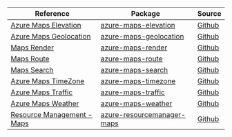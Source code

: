 | Reference | Package | Source |
|---|---|---|
|[Azure Maps Elevation](maps-elevation-readme.md)|[azure-maps-elevation](https://repo1.maven.org/maven2/com/azure/azure-maps-elevation)|[Github](https://github.com/Azure/azure-sdk-for-java/blob/main/sdk/maps/azure-maps-elevation)|
|[Azure Maps Geolocation](maps-geolocation-readme.md)|[azure-maps-geolocation](https://repo1.maven.org/maven2/com/azure/azure-maps-geolocation)|[Github](https://github.com/Azure/azure-sdk-for-java/blob/main/sdk/maps/azure-maps-geolocation)|
|[Maps Render](maps-render-readme.md)|[azure-maps-render](https://repo1.maven.org/maven2/com/azure/azure-maps-render)|[Github](https://github.com/Azure/azure-sdk-for-java/blob/main/sdk/maps/azure-maps-render)|
|[Maps Route](maps-route-readme.md)|[azure-maps-route](https://repo1.maven.org/maven2/com/azure/azure-maps-route)|[Github](https://github.com/Azure/azure-sdk-for-java/blob/main/sdk/maps/azure-maps-route)|
|[Maps Search](maps-search-readme.md)|[azure-maps-search](https://repo1.maven.org/maven2/com/azure/azure-maps-search)|[Github](https://github.com/Azure/azure-sdk-for-java/blob/main/sdk/maps/azure-maps-search)|
|[Azure Maps TimeZone](maps-timezone-readme.md)|[azure-maps-timezone](https://repo1.maven.org/maven2/com/azure/azure-maps-timezone)|[Github](https://github.com/Azure/azure-sdk-for-java/blob/main/sdk/maps/azure-maps-timezone)|
|[Azure Maps Traffic](maps-traffic-readme.md)|[azure-maps-traffic](https://repo1.maven.org/maven2/com/azure/azure-maps-traffic)|[Github](https://github.com/Azure/azure-sdk-for-java/blob/main/sdk/maps/azure-maps-traffic)|
|[Azure Maps Weather](maps-weather-readme.md)|[azure-maps-weather](https://repo1.maven.org/maven2/com/azure/azure-maps-weather)|[Github](https://github.com/Azure/azure-sdk-for-java/blob/main/sdk/maps/azure-maps-weather)|
|[Resource Management - Maps](resourcemanager-maps-readme.md)|[azure-resourcemanager-maps](https://repo1.maven.org/maven2/com/azure/resourcemanager/azure-resourcemanager-maps)|[Github](https://github.com/Azure/azure-sdk-for-java)|
